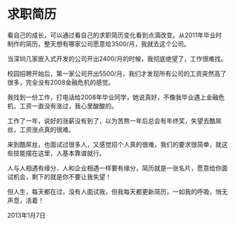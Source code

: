 求职简历
=========

看自己的成长，可以通过看自己的求职简历变化看到点滴改变。从2011年毕业时制作的简历，整天想有哪家公司愿意给3500/月，我就去这个公司。

当深圳几家嵌入式开发的公司开出2400/月的时候，我彻底绝望了，工作很难找。

校园招聘开始后，第一家公司开出5500/月，我们才发现所有公司的工资突然高了很多，完全没有2008金融危机的感觉。

我找到一份工作，打电话给2008年毕业同学，她说真好，不像我毕业遇上金融危机，工资一直没有涨过，我心里酸酸的。

工作了一年，说好的涨薪没有到了，以为苦熬一年后总会有年终奖，失望去酷屌丝，工资涨点真的很难。

来到酷屌丝，也面试过很多人，又感觉招个人真的很难，我们的要求很简单，就这些技能摆在这里，人基本靠谱就行。

人与人相遇有缘分，人和企业相遇一样要有缘分，简历就是一张名片，愿意给你面试机会，剩下的就是你不要让我失望！

但人生，每天都在过，没有人面试我，但我每天都更新简历，一如我的呼吸，悄无声息，活着！


2013年1月7日
